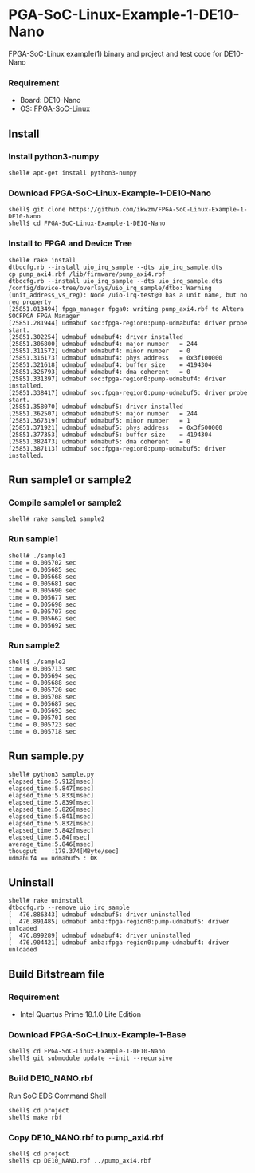 PGA-SoC-Linux-Example-1-DE10-Nano
=====================================

FPGA-SoC-Linux example(1) binary and project and test code for DE10-Nano

### Requirement

* Board: DE10-Nano
* OS: [FPGA-SoC-Linux](https://github.com/ikwzm/FPGA-SoC-Linux.git)

## Install

### Install python3-numpy

```console
shell# apt-get install python3-numpy
```

### Download FPGA-SoC-Linux-Example-1-DE10-Nano

```console
shell$ git clone https://github.com/ikwzm/FPGA-SoC-Linux-Example-1-DE10-Nano
shell$ cd FPGA-SoC-Linux-Example-1-DE10-Nano
```

### Install to FPGA and Device Tree

```console
shell# rake install
dtbocfg.rb --install uio_irq_sample --dts uio_irq_sample.dts
cp pump_axi4.rbf /lib/firmware/pump_axi4.rbf
dtbocfg.rb --install uio_irq_sample --dts uio_irq_sample.dts
/config/device-tree/overlays/uio_irq_sample/dtbo: Warning (unit_address_vs_reg): Node /uio-irq-test@0 has a unit name, but no reg property
[25851.013494] fpga_manager fpga0: writing pump_axi4.rbf to Altera SOCFPGA FPGA Manager
[25851.281944] udmabuf soc:fpga-region0:pump-udmabuf4: driver probe start.
[25851.302254] udmabuf udmabuf4: driver installed
[25851.306800] udmabuf udmabuf4: major number   = 244
[25851.311572] udmabuf udmabuf4: minor number   = 0
[25851.316173] udmabuf udmabuf4: phys address   = 0x3f100000
[25851.321618] udmabuf udmabuf4: buffer size    = 4194304
[25851.326793] udmabuf udmabuf4: dma coherent   = 0
[25851.331397] udmabuf soc:fpga-region0:pump-udmabuf4: driver installed.
[25851.338417] udmabuf soc:fpga-region0:pump-udmabuf5: driver probe start.
[25851.358070] udmabuf udmabuf5: driver installed
[25851.362507] udmabuf udmabuf5: major number   = 244
[25851.367319] udmabuf udmabuf5: minor number   = 1
[25851.371921] udmabuf udmabuf5: phys address   = 0x3f500000
[25851.377353] udmabuf udmabuf5: buffer size    = 4194304
[25851.382473] udmabuf udmabuf5: dma coherent   = 0
[25851.387113] udmabuf soc:fpga-region0:pump-udmabuf5: driver installed.
```

## Run sample1 or sample2

### Compile sample1 or sample2

```console
shell# rake sample1 sample2
```

### Run sample1

```console
shell# ./sample1
time = 0.005702 sec
time = 0.005685 sec
time = 0.005668 sec
time = 0.005681 sec
time = 0.005690 sec
time = 0.005677 sec
time = 0.005698 sec
time = 0.005707 sec
time = 0.005662 sec
time = 0.005692 sec
```

### Run sample2

```console
shell$ ./sample2
time = 0.005713 sec
time = 0.005694 sec
time = 0.005688 sec
time = 0.005720 sec
time = 0.005708 sec
time = 0.005687 sec
time = 0.005693 sec
time = 0.005701 sec
time = 0.005723 sec
time = 0.005718 sec
```

## Run sample.py

```console
shell# python3 sample.py
elapsed_time:5.912[msec]
elapsed_time:5.847[msec]
elapsed_time:5.833[msec]
elapsed_time:5.839[msec]
elapsed_time:5.826[msec]
elapsed_time:5.841[msec]
elapsed_time:5.832[msec]
elapsed_time:5.842[msec]
elapsed_time:5.84[msec]
average_time:5.846[msec]
thougput    :179.374[MByte/sec]
udmabuf4 == udmabuf5 : OK
```

## Uninstall

```console
shell# rake uninstall
dtbocfg.rb --remove uio_irq_sample
[  476.886343] udmabuf udmabuf5: driver uninstalled
[  476.891485] udmabuf amba:fpga-region0:pump-udmabuf5: driver unloaded
[  476.899289] udmabuf udmabuf4: driver uninstalled
[  476.904421] udmabuf amba:fpga-region0:pump-udmabuf4: driver unloaded
```


## Build Bitstream file

### Requirement

* Intel Quartus Prime 18.1.0 Lite Edition 

### Download FPGA-SoC-Linux-Example-1-Base

```console
shell$ cd FPGA-SoC-Linux-Example-1-DE10-Nano
shell$ git submodule update --init --recursive
```

### Build DE10_NANO.rbf

Run SoC EDS Command Shell

```console
shell$ cd project
shell$ make rbf
```

### Copy DE10_NANO.rbf to pump_axi4.rbf

```console
shell$ cd project
shell$ cp DE10_NANO.rbf ../pump_axi4.rbf
```
